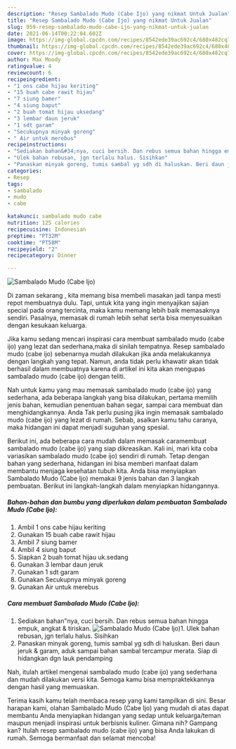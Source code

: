 ```yaml
---
description: "Resep Sambalado Mudo (Cabe Ijo) yang nikmat Untuk Jualan"
title: "Resep Sambalado Mudo (Cabe Ijo) yang nikmat Untuk Jualan"
slug: 959-resep-sambalado-mudo-cabe-ijo-yang-nikmat-untuk-jualan
date: 2021-06-14T00:22:04.602Z
image: https://img-global.cpcdn.com/recipes/8542ede39ac692c4/680x482cq70/sambalado-mudo-cabe-ijo-foto-resep-utama.jpg
thumbnail: https://img-global.cpcdn.com/recipes/8542ede39ac692c4/680x482cq70/sambalado-mudo-cabe-ijo-foto-resep-utama.jpg
cover: https://img-global.cpcdn.com/recipes/8542ede39ac692c4/680x482cq70/sambalado-mudo-cabe-ijo-foto-resep-utama.jpg
author: Max Moody
ratingvalue: 4
reviewcount: 6
recipeingredient:
- "1 ons cabe hijau keriting"
- "15 buah cabe rawit hijau"
- "7 siung bamer"
- "4 siung baput"
- "2 buah tomat hijau uksedang"
- "3 lembar daun jeruk"
- "1 sdt garam"
- "Secukupnya minyak goreng"
- " Air untuk merebus"
recipeinstructions:
- "Sediakan bahan&#34;nya, cuci bersih. Dan rebus semua bahan hingga empuk, angkat &amp; tiriskan."
- "Ulek bahan rebusan, jgn terlalu halus. Sisihkan"
- "Panaskan minyak goreng, tumis sambal yg sdh di haluskan. Beri daun jeruk &amp; garam, aduk sampai bahan sambal tercampur merata. Siap di hidangkan dgn lauk pendamping"
categories:
- Resep
tags:
- sambalado
- mudo
- cabe

katakunci: sambalado mudo cabe 
nutrition: 125 calories
recipecuisine: Indonesian
preptime: "PT32M"
cooktime: "PT58M"
recipeyield: "2"
recipecategory: Dinner

---
```



![Sambalado Mudo (Cabe Ijo)](https://img-global.cpcdn.com/recipes/8542ede39ac692c4/680x482cq70/sambalado-mudo-cabe-ijo-foto-resep-utama.jpg)

Di zaman  sekarang , kita memang bisa membeli masakan jadi tanpa mesti repot membuatnya dulu. Tapi, untuk kita yang ingin menyajikan sajian special pada orang tercinta, maka kamu memang lebih baik memasaknya sendiri. Pasalnya, memasak di rumah lebih sehat serta bisa menyesuaikan dengan kesukaan keluarga.

Jika kamu sedang mencari inspirasi cara membuat sambalado mudo (cabe ijo) yang lezat dan sederhana,maka di sinilah tempatnya. Resep sambalado mudo (cabe ijo)  sebenarnya mudah dilakukan jika anda melakukannya dengan langkah yang tepat. Namun, anda tidak perlu khawatir akan tidak berhasil dalam membuatnya 
karena di artikel ini kita akan mengupas sambalado mudo (cabe ijo) dengan teliti.  



Nah untuk kamu yang mau memasak sambalado mudo (cabe ijo) yang sederhana, ada beberapa langkah yang bisa dilakukan, pertama memilih jenis bahan, kemudian penentuan bahan segar, sampai cara membuat dan menghidangkannya. Anda Tak perlu pusing jika ingin memasak sambalado mudo (cabe ijo) yang lezat di rumah. Sebab, asalkan kamu  tahu caranya, maka hidangan ini dapat menjadi suguhan yang spesial.

Berikut ini, ada beberapa cara mudah dalam memasak caramembuat sambalado mudo (cabe ijo) yang siap dikreasikan. Kali ini, mari kita coba variasikan sambalado mudo (cabe ijo) sendiri di rumah. Tetap dengan bahan yang sederhana, hidangan ini bisa memberi manfaat dalam membantu menjaga kesehatan tubuh kita. Anda bisa menyiapkan Sambalado Mudo (Cabe Ijo) memakai 9 jenis bahan dan 3 langkah pembuatan. Berikut ini langkah-langkah dalam menyiapkan hidangannya.

<!--inarticleads1-->

##### Bahan-bahan dan bumbu yang diperlukan dalam pembuatan Sambalado Mudo (Cabe Ijo):

1. Ambil 1 ons cabe hijau keriting
1. Gunakan 15 buah cabe rawit hijau
1. Ambil 7 siung bamer
1. Ambil 4 siung baput
1. Siapkan 2 buah tomat hijau uk.sedang
1. Gunakan 3 lembar daun jeruk
1. Gunakan 1 sdt garam
1. Gunakan Secukupnya minyak goreng
1. Gunakan  Air untuk merebus




<!--inarticleads2-->

##### Cara membuat Sambalado Mudo (Cabe Ijo):

1. Sediakan bahan&#34;nya, cuci bersih. Dan rebus semua bahan hingga empuk, angkat &amp; tiriskan.
<img src="https://img-global.cpcdn.com/steps/7369d7f49aad4b98/160x128cq70/sambalado-mudo-cabe-ijo-langkah-memasak-1-foto.jpg" alt="Sambalado Mudo (Cabe Ijo)">1. Ulek bahan rebusan, jgn terlalu halus. Sisihkan
1. Panaskan minyak goreng, tumis sambal yg sdh di haluskan. Beri daun jeruk &amp; garam, aduk sampai bahan sambal tercampur merata. Siap di hidangkan dgn lauk pendamping




Nah, itulah artikel mengenai  sambalado mudo (cabe ijo)  yang sederhana dan mudah dilakukan versi kita. Semoga kamu bisa mempraktekkannya dengan hasil yang memuaskan. 

Terima kasih kamu telah membaca resep yang kami tampilkan di sini. Besar harapan kami, olahan  Sambalado Mudo (Cabe Ijo) yang mudah di atas dapat membantu Anda menyiapkan hidangan yang sedap untuk keluarga/teman maupun menjadi inspirasi untuk berbisnis kuliner. Gimana nih? Gampang kan? Itulah resep sambalado mudo (cabe ijo) yang bisa Anda lakukan di rumah. Semoga bermanfaat dan selamat mencoba!

